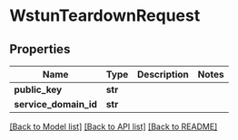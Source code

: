# WstunTeardownRequest

## Properties
Name | Type | Description | Notes
------------ | ------------- | ------------- | -------------
**public_key** | **str** |  | 
**service_domain_id** | **str** |  | 

[[Back to Model list]](../README.md#documentation-for-models) [[Back to API list]](../README.md#documentation-for-api-endpoints) [[Back to README]](../README.md)

